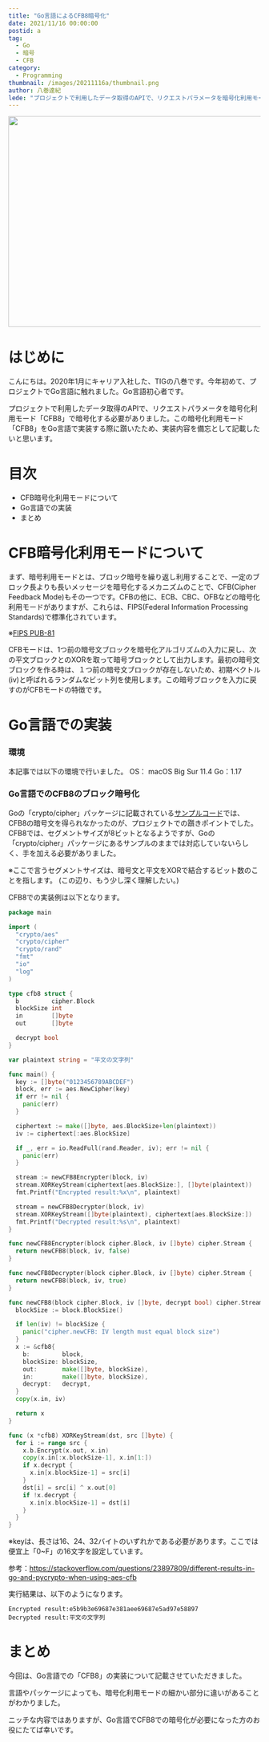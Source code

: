 ```yaml
---
title: "Go言語によるCFB8暗号化"
date: 2021/11/16 00:00:00
postid: a
tag:
  - Go
  - 暗号
  - CFB
category:
  - Programming
thumbnail: /images/20211116a/thumbnail.png
author: 八巻達紀
lede: "プロジェクトで利用したデータ取得のAPIで、リクエストパラメータを暗号化利用モード「CFB8」で暗号化する必要がありました。この暗号化利用モード「CFB8」をGo言語で実装する際に躓いたため、実装内容を備忘として記載したいと思います。"
---
```


<img src="/images/20211116a/cfb.png" alt="" width="798" height="420">

# はじめに

こんにちは。2020年1月にキャリア入社した、TIGの八巻です。今年初めて、プロジェクトでGo言語に触れました。Go言語初心者です。

プロジェクトで利用したデータ取得のAPIで、リクエストパラメータを暗号化利用モード「CFB8」で暗号化する必要がありました。この暗号化利用モード「CFB8」をGo言語で実装する際に躓いたため、実装内容を備忘として記載したいと思います。

# 目次

- CFB暗号化利用モードについて
- Go言語での実装
- まとめ

# CFB暗号化利用モードについて

まず、暗号利用モードとは、ブロック暗号を繰り返し利用することで、一定のブロック長よりも長いメッセージを暗号化するメカニズムのことで、CFB(Cipher Feedback Mode)もその一つです。CFBの他に、ECB、CBC、OFBなどの暗号化利用モードがありますが、これらは、FIPS(Federal Information Processing Standards)で標準化されています。

※[FIPS PUB-81](https://csrc.nist.gov/csrc/media/publications/fips/81/archive/1980-12-02/documents/fips81.pdf)

CFBモードは、1つ前の暗号文ブロックを暗号化アルゴリズムの入力に戻し、次の平文ブロックとのXORを取って暗号ブロックとして出力します。最初の暗号文ブロックを作る時は、１つ前の暗号文ブロックが存在しないため、初期ベクトル(iv)と呼ばれるランダムなビット列を使用します。この暗号ブロックを入力に戻すのがCFBモードの特徴です。

# Go言語での実装

### 環境

本記事では以下の環境で行いました。
OS： macOS Big Sur 11.4
Go：1.17

### Go言語でのCFB8のブロック暗号化

Goの「crypto/cipher」パッケージに記載されている[サンプルコード](https://pkg.go.dev/crypto/cipher#example-NewCFBEncrypter)では、CFB8の暗号文を得られなかったのが、プロジェクトでの躓きポイントでした。CFB8では、セグメントサイズが8ビットとなるようですが、Goの「crypto/cipher」パッケージにあるサンプルのままでは対応していないらしく、手を加える必要がありました。

※ここで言うセグメントサイズは、暗号文と平文をXORで結合するビット数のことを指します。
(この辺り、もう少し深く理解したい。)

CFB8での実装例は以下となります。

```go main.go
package main

import (
  "crypto/aes"
  "crypto/cipher"
  "crypto/rand"
  "fmt"
  "io"
  "log"
)

type cfb8 struct {
  b         cipher.Block
  blockSize int
  in        []byte
  out       []byte

  decrypt bool
}

var plaintext string = "平文の文字列"

func main() {
  key := []byte("0123456789ABCDEF")
  block, err := aes.NewCipher(key)
  if err != nil {
    panic(err)
  }

  ciphertext := make([]byte, aes.BlockSize+len(plaintext))
  iv := ciphertext[:aes.BlockSize]

  if _, err = io.ReadFull(rand.Reader, iv); err != nil {
    panic(err)
  }

  stream := newCFB8Encrypter(block, iv)
  stream.XORKeyStream(ciphertext[aes.BlockSize:], []byte(plaintext))
  fmt.Printf("Encrypted result:%x\n", plaintext)

  stream = newCFB8Decrypter(block, iv)
  stream.XORKeyStream([]byte(plaintext), ciphertext[aes.BlockSize:])
  fmt.Printf("Decrypted result:%s\n", plaintext)
}

func newCFB8Encrypter(block cipher.Block, iv []byte) cipher.Stream {
  return newCFB8(block, iv, false)
}

func newCFB8Decrypter(block cipher.Block, iv []byte) cipher.Stream {
  return newCFB8(block, iv, true)
}

func newCFB8(block cipher.Block, iv []byte, decrypt bool) cipher.Stream {
  blockSize := block.BlockSize()

  if len(iv) != blockSize {
    panic("cipher.newCFB: IV length must equal block size")
  }
  x := &cfb8{
    b:         block,
    blockSize: blockSize,
    out:       make([]byte, blockSize),
    in:        make([]byte, blockSize),
    decrypt:   decrypt,
  }
  copy(x.in, iv)

  return x
}

func (x *cfb8) XORKeyStream(dst, src []byte) {
  for i := range src {
    x.b.Encrypt(x.out, x.in)
    copy(x.in[:x.blockSize-1], x.in[1:])
    if x.decrypt {
      x.in[x.blockSize-1] = src[i]
    }
    dst[i] = src[i] ^ x.out[0]
    if !x.decrypt {
      x.in[x.blockSize-1] = dst[i]
    }
  }
}
```

※keyは、長さは16、24、32バイトのいずれかである必要があります。ここでは便宜上「0~F」の16文字を設定しています。

参考：https://stackoverflow.com/questions/23897809/different-results-in-go-and-pycrypto-when-using-aes-cfb

実行結果は、以下のようになります。

```text 実行結果
Encrypted result:e5b9b3e69687e381aee69687e5ad97e58897
Decrypted result:平文の文字列
```

# まとめ

今回は、Go言語での「CFB8」の実装について記載させていただきました。

言語やパッケージによっても、暗号化利用モードの細かい部分に違いがあることがわかりました。

ニッチな内容ではありますが、Go言語でCFB8での暗号化が必要になった方のお役にたてば幸いです。
